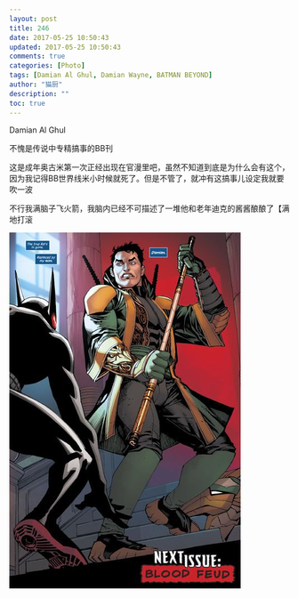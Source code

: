 ```yaml
---
layout: post
title: 246
date: 2017-05-25 10:50:43
updated: 2017-05-25 10:50:43
comments: true
categories: [Photo]
tags: [Damian Al Ghul, Damian Wayne, BATMAN BEYOND]
author: "猫厨"
description: ""
toc: true
---
```


<p>Damian Al Ghul</p> 
<p>不愧是传说中专精搞事的BB刊</p> 
<p>这是成年奥古米第一次正经出现在官漫里吧，虽然不知道到底是为什么会有这个，因为我记得BB世界线米小时候就死了。但是不管了，就冲有这搞事儿设定我就要吹一波</p> 
<p>不行我满脑子飞火箭，我脑内已经不可描述了一堆他和老年迪克的酱酱酿酿了【满地打滚</p>

![](https://raw.githubusercontent.com/alicewish/meowchain247/master/img_cVZNdzJtQk9JV2MrUWNxYmkxcHJWa2FtcWU1eXR2VXAwamxPTnpFeGVaa0ZIcDB5UDRHWk9BPT0.jpg)